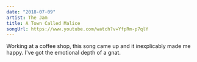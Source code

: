 ```yaml
---
date: "2018-07-09"
artist: The Jam
title: A Town Called Malice
songUrl: https://www.youtube.com/watch?v=YfpRm-p7qlY
---
```


Working at a coffee shop, this song came up and it inexplicably made me happy. I've got the emotional depth of a gnat.
